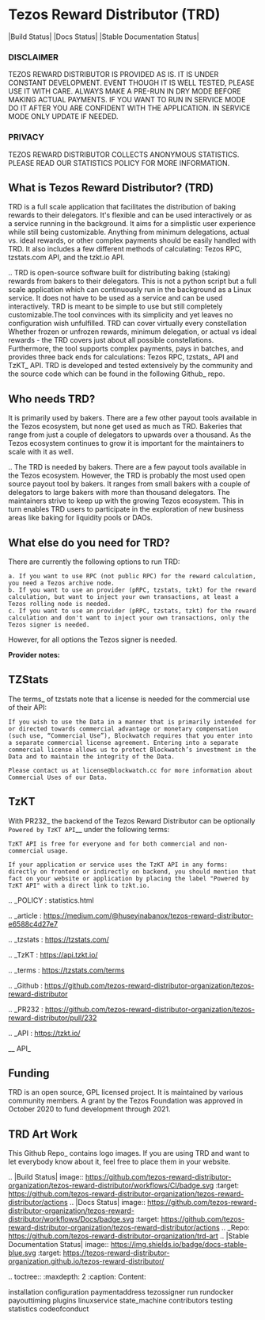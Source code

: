 # Tezos Reward Distributor (TRD)
|Build Status| |Docs Status| |Stable Documentation Status|
### DISCLAIMER
<p>TEZOS REWARD DISTRIBUTOR IS PROVIDED AS IS. IT IS UNDER CONSTANT DEVELOPMENT. EVENT THOUGH IT IS WELL TESTED, PLEASE USE IT WITH CARE. ALWAYS MAKE A PRE-RUN IN DRY MODE BEFORE MAKING ACTUAL PAYMENTS. IF YOU WANT TO RUN IN SERVICE MODE DO IT AFTER YOU ARE CONFIDENT WITH THE APPLICATION. IN SERVICE MODE ONLY UPDATE IF NEEDED.</p>

### PRIVACY 
<p>TEZOS REWARD DISTRIBUTOR COLLECTS ANONYMOUS STATISTICS. PLEASE READ OUR STATISTICS POLICY FOR MORE INFORMATION.</p>

What is Tezos Reward Distributor? (TRD)
------------------------------------------------

TRD is a full scale application that facilitates the distribution of baking rewards to their delegators. It's flexible and can be used interactively or as a service running in the background. It aims for a simplistic user experience while still being customizable. Anything from minimum delegations, actual vs. ideal rewards, or other complex payments should be easily handled with TRD. It also includes a few different methods of calculating: Tezos RPC, tzstats.com API, and the tzkt.io API.

..
    TRD is open-source software built for distributing baking (staking) rewards from bakers to         their delegators. This is not a python script but a full scale application which can               continuously run in the background as a Linux service. It does not have to be used as a service     and can be used interactively. TRD is meant to be simple to use but still completely               customizable.The tool convinces with its simplicity and yet leaves no configuration wish           unfulfilled. TRD can cover virtually every constellation Whether frozen or unfrozen rewards,       minimum delegation, or actual vs ideal rewards - the TRD covers just about all possible             constellations. Furthermore, the tool supports complex payments, pays in batches, and provides     three back ends for calculations: Tezos RPC, tzstats_ API and TzKT_ API. TRD is developed and       tested extensively by the community and the source code which can be found in the following         Github_ repo.

Who needs TRD?
------------------------------------------------

It is primarily used by bakers. There are a few other payout tools available in the Tezos ecosystem, but none get used as much as TRD. Bakeries that range from just a couple of delegators to upwards over a thousand. As the Tezos ecosystem continues to grow it is important for the maintainers to scale with it as well. 

..
  The TRD is needed by bakers. There are a few payout tools available in the Tezos ecosystem.         However, the TRD is probably the most used open source payout tool by bakers. It ranges from       small bakers with a couple of delegators to large bakers with more than thousand delegators. The   maintainers strive to keep up with the growing Tezos ecosystem. This in turn enables TRD users to   participate in the exploration of new business areas like baking for liquidity pools or DAOs.

What else do you need for TRD?
------------------------------------------------

There are currently the following options to run TRD:

    a. If you want to use RPC (not public RPC) for the reward calculation, you need a Tezos archive node. 
    b. If you want to use an provider (pRPC, tzstats, tzkt) for the reward calculation, but want to inject your own transactions, at least a Tezos rolling node is needed.
    c. If you want to use an provider (pRPC, tzstats, tzkt) for the reward calculation and don't want to inject your own transactions, only the Tezos signer is needed.

However, for all options the Tezos signer is needed.

**Provider notes:**

TZStats
-----------

The terms_ of tzstats note that a license is needed for the commercial use of their API:

    If you wish to use the Data in a manner that is primarily intended for or directed towards commercial advantage or monetary compensation (such use, “Commercial Use”), Blockwatch requires that you enter into a separate commercial license agreement. Entering into a separate commercial license allows us to protect Blockwatch’s investment in the Data and to maintain the integrity of the Data.
    
    Please contact us at license@blockwatch.cc for more information about Commercial Uses of our Data.

TzKT
-----------

With PR232_ the backend of the Tezos Reward Distributor can be optionally `Powered by TzKT API`__ under the following terms:

    TzKT API is free for everyone and for both commercial and non-commercial usage.
    
    If your application or service uses the TzKT API in any forms: directly on frontend or indirectly on backend, you should mention that fact on your website or application by placing the label "Powered by TzKT API" with a direct link to tzkt.io.

.. _POLICY : statistics.html

.. _article : https://medium.com/@huseyinabanox/tezos-reward-distributor-e6588c4d27e7

.. _tzstats : https://tzstats.com/

.. _TzKT : https://api.tzkt.io/

.. _terms : https://tzstats.com/terms

.. _Github : https://github.com/tezos-reward-distributor-organization/tezos-reward-distributor

.. _PR232 : https://github.com/tezos-reward-distributor-organization/tezos-reward-distributor/pull/232

.. _API : https://tzkt.io/

__ API_

Funding
------------------------

TRD is an open source, GPL licensed project. It is maintained by various community members. A grant by the Tezos Foundation was approved in October 2020 to fund development through 2021.

TRD Art Work
------------------------

This Github Repo_ contains logo images. If you are using TRD and want to let everybody know about it, feel free to place them in your website.

.. |Build Status| image:: https://github.com/tezos-reward-distributor-organization/tezos-reward-distributor/workflows/CI/badge.svg
   :target: https://github.com/tezos-reward-distributor-organization/tezos-reward-distributor/actions
.. |Docs Status| image:: https://github.com/tezos-reward-distributor-organization/tezos-reward-distributor/workflows/Docs/badge.svg
   :target: https://github.com/tezos-reward-distributor-organization/tezos-reward-distributor/actions
.. _Repo: https://github.com/tezos-reward-distributor-organization/trd-art
.. |Stable Documentation Status| image:: https://img.shields.io/badge/docs-stable-blue.svg
   :target: https://tezos-reward-distributor-organization.github.io/tezos-reward-distributor/

.. toctree::
   :maxdepth: 2
   :caption: Content:

   installation
   configuration
   paymentaddress
   tezossigner
   run
   rundocker
   payouttiming
   plugins
   linuxservice
   state_machine
   contributors
   testing
   statistics
   codeofconduct
